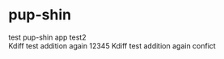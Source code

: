 # pup-shin
test
pup-shin app test2
<br>
Kdiff test addition again 12345
Kdiff test addition again confict
